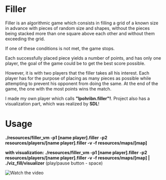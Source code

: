 # Filler
Filler is an algorithmic game which consists in filling a grid of a known size in advance with pieces of random size and shapes, without the pieces being stacked more than one square above each other and without them exceeding the grid.

If one of these conditions is not met, the game stops.

Each successfully placed piece yields a number of points, and has only one player, the goal of the game could be to get the best score possible. 

However, it is with two players that the filler takes all his interest. Each player has for the purpose of placing as many
pieces as possible while attempting to prevent his opponent from doing the same. At the end of the game, the one with the most points wins the match.

I made my own player which calls **"lpohribn.filler"!**. Project also has a visualization part, which was realized by **SDL**!

# Usage
**./resources/filler_vm -p1 [name player].filler -p2 resources/players/[name player].filler -v -f resources/maps/[map]**

**with visualization:
./resources/filler_vm -p1 [name player].filler -p2 resources/players/[name player].filler -v -f resources/maps/[map] | ./viz_fill/visualizer**
(play/pause button - space)

![Watch the video](https://raw.github.com/GabLeRoux/WebMole/master/ressources/WebMole_Youtube_Video.png)
